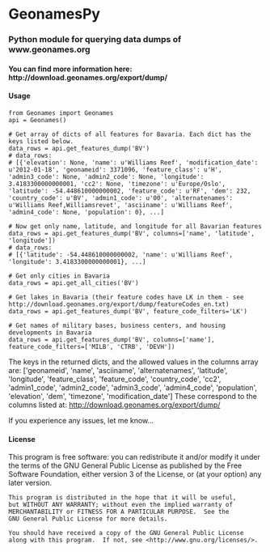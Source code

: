 <h1>GeonamesPy</h1>

<h3>Python module for querying data dumps of www.geonames.org</h3>

<h4>You can find more information here: http://download.geonames.org/export/dump/</h4>

<h4>Usage</h4>

    from Geonames import Geonames
    api = Geonames()
    
    # Get array of dicts of all features for Bavaria. Each dict has the keys listed below.
    data_rows = api.get_features_dump('BV') 
    # data_rows:
    # [{'elevation': None, 'name': u'Williams Reef', 'modification_date': u'2012-01-18', 'geonameid': 3371096, 'feature_class': u'H', 'admin3_code': None, 'admin2_code': None, 'longitude': 3.4183300000000001, 'cc2': None, 'timezone': u'Europe/Oslo', 'latitude': -54.448610000000002, 'feature_code': u'RF', 'dem': 232, 'country_code': u'BV', 'admin1_code': u'00', 'alternatenames': u'Williams Reef,Williamsrevet', 'asciiname': u'Williams Reef', 'admin4_code': None, 'population': 0}, ...]

    # Now get only name, latitude, and longitude for all Bavarian features
    data_rows = api.get_features_dump('BV', columns=['name', 'latitude', 'longitude'])
    # data_rows:
    # [{'latitude': -54.448610000000002, 'name': u'Williams Reef', 'longitude': 3.4183300000000001}, ...]
    
    # Get only cities in Bavaria
    data_rows = api.get_all_cities('BV')
    
    # Get lakes in Bavaria (their feature codes have LK in them - see http://download.geonames.org/export/dump/featureCodes_en.txt)
    data_rows = api.get_features_dump('BV', feature_code_filters='LK')
    
    # Get names of military bases, business centers, and housing developments in Bavaria
    data_rows = api.get_features_dump('BV', columns=['name'], feature_code_filters=['MILB', 'CTRB', 'DEVH'])
    
The keys in the returned dicts, and the allowed values in the columns array are: 
['geonameid', 'name', 'asciiname', 'alternatenames', 'latitude', 'longitude', 'feature_class', 'feature_code', 'country_code', 'cc2', 'admin1_code', 'admin2_code', 'admin3_code', 'admin4_code', 'population', 'elevation', 'dem', 'timezone', 'modification_date']
These correspond to the columns listed at: http://download.geonames.org/export/dump/

If you experience any issues, let me know...

<h4>License</h4>
    This program is free software: you can redistribute it and/or modify
    it under the terms of the GNU General Public License as published by
    the Free Software Foundation, either version 3 of the License, or
    (at your option) any later version.

    This program is distributed in the hope that it will be useful,
    but WITHOUT ANY WARRANTY; without even the implied warranty of
    MERCHANTABILITY or FITNESS FOR A PARTICULAR PURPOSE.  See the
    GNU General Public License for more details.

    You should have received a copy of the GNU General Public License
    along with this program.  If not, see <http://www.gnu.org/licenses/>.
